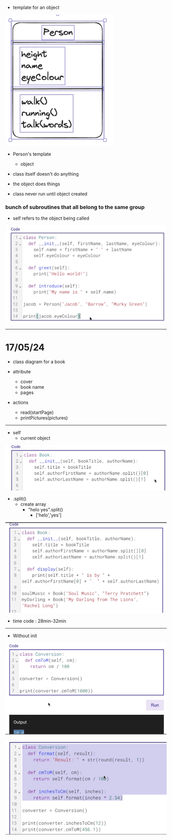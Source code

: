 - template for an object

![template](img/image-5.png)

- Person's template
    - object

- class itself doesn't do anything
- the object does things

- class never run until object created


### bunch of subroutines that all belong to the same group

- self refers to the object being called

![example](img/image-6.png)

---

# 17/05/24

- class diagram for a book

- attribute
    - cover
    - book name
    - pages
- actions
    - read(startPage)
    - printPictures(pictures)

---

- self
    - current object

![array](img/image-12.png)

- .split()
    - create array
        - "helo yes".split()
            - ['helo','yes']

![again](img/image-13.png)

- time code : 28min-32min

---

- Without init

![withoutinit](img/image-14.png)

![round](img/image-16.png)